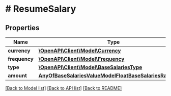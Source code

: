 # # ResumeSalary

## Properties

Name | Type | Description | Notes
------------ | ------------- | ------------- | -------------
**currency** | [**\OpenAPI\Client\Model\Currency**](Currency.md) |  |
**frequency** | [**\OpenAPI\Client\Model\Frequency**](Frequency.md) |  | [optional]
**type** | [**\OpenAPI\Client\Model\BaseSalariesType**](BaseSalariesType.md) |  | [optional]
**amount** | [**AnyOfBaseSalariesValueModelFloatBaseSalariesRangeFloat**](AnyOfBaseSalariesValueModelFloatBaseSalariesRangeFloat.md) |  |

[[Back to Model list]](../../README.md#models) [[Back to API list]](../../README.md#endpoints) [[Back to README]](../../README.md)
